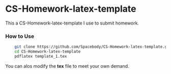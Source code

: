 # CS-Homework-latex-template
This a CS-Homework-latex-template I use to submit homework.

### How to Use

```bash
	git clone https://github.com/Spacebody/CS-Homework-latex-template.git
	cd CS-Homework-latex-template
	pdflatex template_1.tex
```
You can alos modify the **tex** file to meet your own demand.
